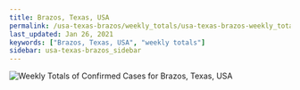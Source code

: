 ```yaml
---
title: Brazos, Texas, USA
permalink: /usa-texas-brazos/weekly_totals/usa-texas-brazos-weekly_totals.html
last_updated: Jan 26, 2021
keywords: ["Brazos, Texas, USA", "weekly totals"]
sidebar: usa-texas-brazos_sidebar
---
```


![Weekly Totals of Confirmed Cases for Brazos, Texas, USA](/covid_tracker/images/graphs/usa-texas-brazos-weekly_totals_graph.png)
